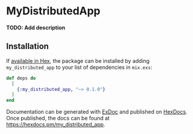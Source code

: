 # MyDistributedApp

**TODO: Add description**

## Installation

If [available in Hex](https://hex.pm/docs/publish), the package can be installed
by adding `my_distributed_app` to your list of dependencies in `mix.exs`:

```elixir
def deps do
  [
    {:my_distributed_app, "~> 0.1.0"}
  ]
end
```

Documentation can be generated with [ExDoc](https://github.com/elixir-lang/ex_doc)
and published on [HexDocs](https://hexdocs.pm). Once published, the docs can
be found at <https://hexdocs.pm/my_distributed_app>.

